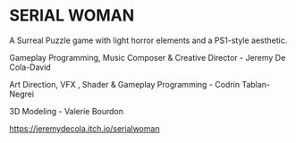 # SERIAL WOMAN

A Surreal Puzzle game with light horror elements and a PS1-style aesthetic.

Gameplay Programming, Music Composer & Creative Director - Jeremy De Cola-David

Art Direction, VFX , Shader & Gameplay Programming - Codrin Tablan-Negrei 

3D Modeling - Valerie Bourdon

https://jeremydecola.itch.io/serialwoman
